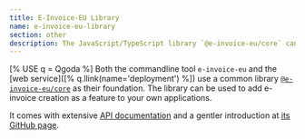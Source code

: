 ```yaml
---
title: E-Invoice-EU Library
name: e-invoice-eu-library
section: other
description: The JavaScript/TypeScript library `@e-invoice-eu/core` can be used to deeply integrate the logic into your own applications.
---
```

[% USE q = Qgoda %]
Both the commandline tool `e-invoice-eu` and the
[web service]([% q.llink(name='deployment') %]) use a common library
[`@e-invoice-eu/core`](https://www.npmjs.com/package/@esgettext/runtime) as
their foundation. The library can be used to add e-invoice creation as a
feature to your own applications.

It comes with extensive <a href="/api-docs" target="_blank">API
documentation<a> and a gentler introduction at
[its GitHub page](https://github.com/gflohr/e-invoice-eu/tree/main/packages/core).
